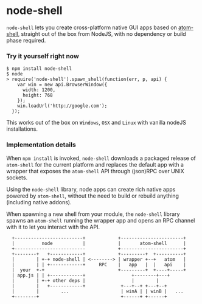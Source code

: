 node-shell
==========

`node-shell` lets you create cross-platform native GUI apps based on [atom-shell](https://github.com/atom/atom-shell),
straight out of the box from NodeJS, with no dependency or build phase required.

### Try it yourself right now

```
$ npm install node-shell
$ node
> require('node-shell').spawn_shell(function(err, p, api) { 
    var win = new api.BrowserWindow({
      width: 1200,
      height: 768
    });
    win.loadUrl('http://google.com');
  });
```
This works out of the box on `Windows`, `OSX` and `Linux` with vanilla nodeJS installations.

### Implementation details

When `npm install` is invoked, `node-shell` downloads a packaged release of `atom-shell`
for the current platform and replaces the default app with a wrapper that exposes the 
`atom-shell` API through (json)RPC over UNIX sockets.

Using the `node-shell` library, node apps can create rich native apps powered by `atom-shell`,
without the need to build or rebuild anything (including native addons).

When spawning a new shell from your module, the `node-shell` library spawns an `atom-shell`
running the wrapper app and opens an RPC channel with it to let you interact with the API.

```
  +-------------------------+            +-----------------------+
  |          node           |            |       atom-shell      |
  +--------------------------            +-----------------------+
  +--------+   +------------+            +---------+  +----------+
  |        | +-+ node-shell | <--------> | wrapper +--+   atom   |
  |        | | +------------+     RPC    |   app   |  |   api    |
  |  your  +-+                           +---------+  +----+-----+
  | app.js | | +------------+                 +--------+---+
  |        | +-+ other deps |                 |        |       
  |        |   +------------+             +---+--+ +---+--+ 
  |        |        ...                   | winA | | winB |   ...
  +--------+                              +------+ +------+
```

